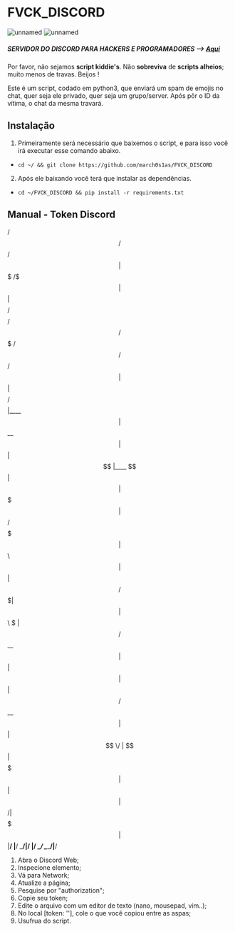 # FVCK_DISCORD
![unnamed](https://i.imgur.com/q7Xg00T.png)
![unnamed](https://i.imgur.com/TcTMBco.png)

##### SERVIDOR DO DISCORD PARA HACKERS E PROGRAMADORES --> [**Aqui**](https://discord.gg/v5d3PZ9)

Por favor, não sejamos **script kiddie's**. Não **sobreviva** de **scripts alheios**; muito menos de travas. Beijos ! 

Este é um script, codado em python3, que enviará um spam de emojis no chat, quer seja ele privado, quer seja um grupo/server.
Após pôr o ID da vítima, o chat da mesma travará.

## Instalação
1. Primeiramente será necessário que baixemos o script, e para isso você irá executar esse comando abaixo.
- `cd ~/ && git clone https://github.com/march0s1as/FVCK_DISCORD`

2. Após ele baixando você terá que instalar as dependências.
- `cd ~/FVCK_DISCORD && pip install -r requirements.txt`

## Manual - Token Discord

 /$$      /$$                                         /$$
| $$$    /$$$                                        | $$
| $$$$  /$$$$  /$$$$$$  /$$$$$$$  /$$   /$$  /$$$$$$ | $$
| $$ $$/$$ $$ |____  $$| $$__  $$| $$  | $$ |____  $$| $$
| $$  $$$| $$  /$$$$$$$| $$  \ $$| $$  | $$  /$$$$$$$| $$
| $$\  $ | $$ /$$__  $$| $$  | $$| $$  | $$ /$$__  $$| $$
| $$ \/  | $$|  $$$$$$$| $$  | $$|  $$$$$$/|  $$$$$$$| $$
|__/     |__/ \_______/|__/  |__/ \______/  \_______/|__/ 


1. Abra o Discord Web;
2. Inspecione elemento;
3. Vá para Network;
4. Atualize a página;
5. Pesquise por "authorization";
6. Copie seu token;
7. Edite o arquivo com um editor de texto (nano, mousepad, vim..);
8. No local [token: ''], cole o que você copiou entre as aspas;
9. Usufrua do script.